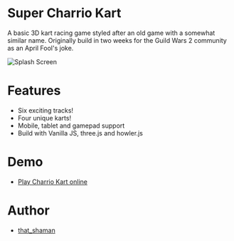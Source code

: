 # Super Charrio Kart
A basic 3D kart racing game styled after an old game with a somewhat similar name. Originally build in two weeks for the Guild Wars 2 community as an April Fool's joke. 

![Splash Screen](http://charrio.thatshaman.com/graphics/splash.jpg)

# Features
- Six exciting tracks!
- Four unique karts!
- Mobile, tablet and gamepad support
- Build with Vanilla JS, three.js and howler.js

# Demo
- [Play Charrio Kart online](http://charrio.thatshaman.com)

# Author

- [that_shaman](http://www.thatshaman.com)
